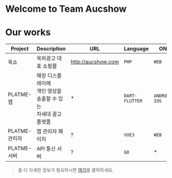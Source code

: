 # Welcome to Team Aucshow



# Our works

|  Project       |Description                                                       |URL                          |Language                 | ON     |
|----------------|------------------------------------------------------------------|-----------------------------|-------------------------|--------|
|옥쇼            |옥외광고 대표 쇼핑몰                                                | http://aucshow.com          |`PHP`                    |`WEB`   |
|PLATME-앱       |매장 디스플레이에<br/>개인 영상을 송출할 수 있는<br/>차세대 광고 플랫폼| *                           |`DART-FLUTTER`                |`ANDROID` `IOS`|
|PLATME-관리자   |앱 관리자 페이지                                                    | ?                           |`VUE3`                   |`WEB`   |
|PLATME-서버     |API 통신 서버                                                      | ?                           |`GO`                     |*|

> 좀 더 자세한 정보가 필요하시면 [여기](https://aucshow.com/about-us)를 클릭하세요.
